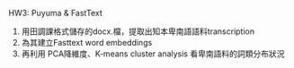 HW3: Puyuma & FastText
1. 用田調課格式儲存的docx.檔，提取出知本卑南語語料transcription
2. 為其建立Fasttext word embeddings
3. 再利用 PCA降維度、K-means cluster analysis 看卑南語料的詞類分布狀況

